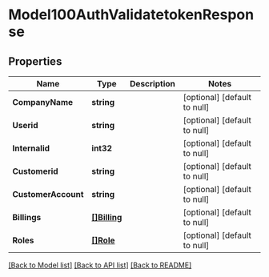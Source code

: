 # Model100AuthValidatetokenResponse

## Properties
Name | Type | Description | Notes
------------ | ------------- | ------------- | -------------
**CompanyName** | **string** |  | [optional] [default to null]
**Userid** | **string** |  | [optional] [default to null]
**Internalid** | **int32** |  | [optional] [default to null]
**Customerid** | **string** |  | [optional] [default to null]
**CustomerAccount** | **string** |  | [optional] [default to null]
**Billings** | [**[]Billing**](Billing.md) |  | [optional] [default to null]
**Roles** | [**[]Role**](Role.md) |  | [optional] [default to null]

[[Back to Model list]](../README.md#documentation-for-models) [[Back to API list]](../README.md#documentation-for-api-endpoints) [[Back to README]](../README.md)


